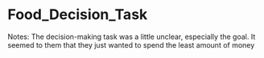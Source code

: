 # Food_Decision_Task
Notes:
The decision-making task was a little unclear, especially the goal. It seemed to them that they just wanted to spend the least amount of money

